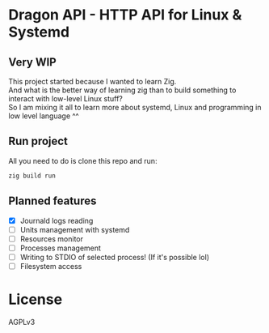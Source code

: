 # Dragon API - HTTP API for Linux & Systemd
## Very WIP

This project started because I wanted to learn Zig.  
And what is the better way of learning zig than to build something to interact with low-level Linux stuff?  
So I am mixing it all to learn more about systemd, Linux and programming in low level language ^^

## Run project
All you need to do is clone this repo and run:
```sh
zig build run
```

## Planned features
* [x] Journald logs reading
* [ ] Units management with systemd
* [ ] Resources monitor
* [ ] Processes management
* [ ] Writing to STDIO of selected process! (If it's possible lol)
* [ ] Filesystem access

# License
AGPLv3
